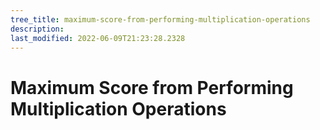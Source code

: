```yaml
---
tree_title: maximum-score-from-performing-multiplication-operations
description: 
last_modified: 2022-06-09T21:23:28.2328
---
```


# Maximum Score from Performing Multiplication Operations
